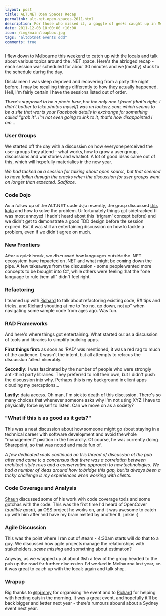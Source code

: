 ```yaml
--- 
layout: post
title: ALT.NET Open Spaces Recap
permalink: alt-net-open-spaces-2011.html
description: For those who missed it, a gaggle of geeks caught up in Melbourne on Saturday 3rd December to talk about stuff. Geeks talking - who'da thunk it? Anyway, this is my recap...
date: 2011-12-03 18:00:00 +10:00
icon: /img/main/soapbox.jpg
tags: "altdotnet events ddd"
comments: true
---
```


I flew down to Melbourne this weekend to catch up with the locals and talk about various topics around the .NET space. Here's the abridged recap - each session was scheduled for about 30 minutes and we (mostly) stuck to the schedule during the day.

Disclaimer: I was sleep deprived and recovering from a party the night before. I may be recalling things differently to how they actually happened. Hell, I'm fairly certain I have the sessions listed out of order.

*There's supposed to be a photo here, but the only one I found (that's right, I didn't bother to take photos myself) was on lockerz.com, which seems to be a site that wants your Facebook details in exchange for something called "grab it". I'm not even going to link to it, that's how disappointed I am...*

### User Groups

We started off the day with a discussion on how everyone perceived the user groups they attend - what works, how to grow a user group, discussions and war stories and whatnot. A lot of good ideas came out of this, which will hopefully materialies in the new year.

*We had tacked on a session for talking about open source, but that seemed to have fallen through the cracks when the discussion for user groups went on longer than expected. Sadface.*

### Code Dojo

As a follow up of the ALT.NET code dojo recently, the group discussed [this kata](http://codekata.pragprog.com/2007/01/kata_fourteen_t.html) and how to solve the problem. Unfortunately things got sidetracked (I was most annoyed I hadn't heard about this 'trigram' concept before) and we didn't get to demonstrate a good TDD design before the session expired. But it was still an entertaining discussion on how to tackle a problem, even if we didn't agree on much.

### New Frontiers

After a quick break, we discussed how languages outside the .NET ecosystem have impacted on .NET and what might be coming down the pipe. A few takeaways from the discussion - some people wanted more concepts to be brought into C#, while others were feeling that the "one language to rule them all" didn't feel right.

### Refactoring

I teamed up with [Richard](http://twitter.com/rbanks54) to talk about refactoring existing code, R# tips and tricks, and Richard shouting at me to "no no, go down, not up" when navigating some sample code from ages ago. Was fun.

### RAD Frameworks

And here's where things got entertaining. What started out as a discussion of tools and libraries to simplify building apps. 

**First things first:** as soon as 'RAD' was mentioned, it was a red rag to much of the audience. It wasn't the intent, but all attempts to refocus the discussion failed miserably.

**Secondly:** I was fascinated by the number of people who were strongly anti-third party libraries. They preferred to roll their own, but I didn't push the discussion into why. Perhaps this is my background in client apps clouding my perceptions...

**Lastly:** data access. Oh man, I'm sick to death of this discussion. There's so many choices that whenever someone asks why I'm not using XYZ I have to physically force myself to listen. Can we move on as a society?

### "What if this is as good as it gets?"

This was a neat discussion about how someone might go about staying in a technical career with software development and avoid the whole "management" position in the hierarchy. Of course, he was currently doing Sharepoint, so that was noted and made fun of.

*A few dedicated souls continued on this thread of discussion at the pub after and came to a concensus that there was a correlation between architect-style roles and a conservative approach to new technologies. We had a number of ideas around how to bridge this gap, but its always been a tricky challenge in my experiences when working with clients.*

### Code Coverage and Analysis

[Shaun](http://twitter.com/scubamunki) discussed some of his work with code coverage tools and some gotchas with the code. This was the first time I'd heard of OpenCover (*audible gasp*), an OSS project he works on, and it was awesome to catch up with him after and have my brain melted by another IL junkie :)

### Agile Discussion

This was the point where I ran out of steam - 4:30am starts will do that to a guy. We discussed how agile projects manage the relationships with stakeholders, *scene missing* and something about estimation?

Anyway, as we wrapped up at about 3ish a few of the group headed to the pub up the road for further discussion. I'd worked in Melbourne last year, so it was great to catch up with the locals again and talk shop.



### Wrapup

Big thanks to [@pjimmy](http://twitter.com/pjimmy) for organising the event and to [Richard](http://twitter.com/rbanks54) for helping with herding cats in the morning. It was a great event, and hopefully it'll be back bigger and better next year - there's rumours abound about a Sydney event next year.

